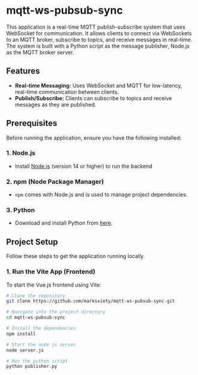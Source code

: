 # mqtt-ws-pubsub-sync

This application is a real-time MQTT publish-subscribe system that uses WebSocket for communication. It allows clients to connect via WebSockets to an MQTT broker, subscribe to topics, and receive messages in real-time. The system is built with a Python script as the message publisher, Node.js as the MQTT broker server.

## Features

- **Real-time Messaging:** Uses WebSocket and MQTT for low-latency, real-time communication between clients.
- **Publish/Subscribe:** Clients can subscribe to topics and receive messages as they are published.

## Prerequisites

Before running the application, ensure you have the following installed:

### 1. **Node.js**
   - Install [Node.js](https://nodejs.org/) (version 14 or higher) to run the backend 

### 2. **npm (Node Package Manager)**
   - `npm` comes with Node.js and is used to manage project dependencies.

### 3. **Python**
   - Download and install Python from [here](https://www.python.org/downloads/).


## Project Setup

Follow these steps to get the application running locally.

### 1. **Run the Vite App (Frontend)**

To start the Vue.js frontend using Vite:

```bash
# Clone the repository
git clone https://github.com/marksxiety/mqtt-ws-pubsub-sync.git

# Navigate into the project directory
cd mqtt-ws-pubsub-sync

# Install the dependencies
npm install

# Start the node js server
node server.js

# Run the python script
python publisher.py
```